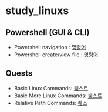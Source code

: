 # study_linuxs

## Powershell (GUI & CLI)
- Powershell navigation : [명령어](/codes/10_powershell.sh)
- Powershell create/view file : [명령어](/codes/20_control_file_dir_powershell.sh)

## Quests
- Basic Linux Commands: [퀘스트](/codes/quests/10_basic_linux_commands.md)
- Basic More Linux Commands: [퀘스트](/codes/quests/20_basic_more_linux_commands.md) 
- Relative Path Commands: [퀘스](/codes/quests/30_relative_path_commands.md)